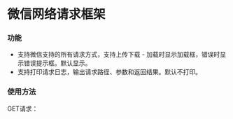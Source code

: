 # 微信网络请求框架
### 功能
- 支持微信支持的所有请求方式，支持上传下载
- 加载时显示加载框，错误时显示错误提示框。默认显示。
- 支持打印请求日志，输出请求路径、参数和返回结果。默认不打印。
 
### 使用方法
GET请求：
